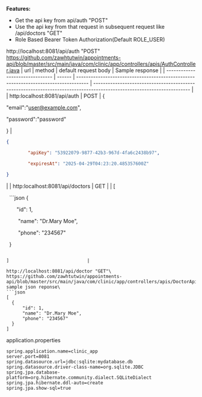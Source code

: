 
**Features:**
- Get the api key from api/auth "POST" 
- Use the api key from that request in subsequent request like /api/doctors "GET"
- Role Based Bearer Token Authorization(Default ROLE_USER)

http://localhost:8081/api/auth "POST" \
https://github.com/zawhtutwin/appointments-api/blob/master/src/main/java/com/clinic/app/controllers/apis/AuthController.java
| url                             | method | default request body                                                                | Sample response                                                                                                        |
| ------------------------------- | ------ | ----------------------------------------------------------------------------------- | ---------------------------------------------------------------------------------------------------------------------- |
| http:localhost:8081/api/auth    | POST   | {

"email":"[user@example.com](mailto:user@example.com)",

"password":"password"

} |
```json
{

        "apiKey": "53922079-9877-42b3-967d-4fa6c2438b97",

        "expiresAt": "2025-04-29T04:23:20.485357600Z"

}
```
 |
| http:localhost:8081/api/doctors | GET    |                                                                                     | [

  ```json
  {

       "id": 1,

        "name": "Dr.Mary Moe",

        "phone": "234567"

  }
  ```

]                             |

http://localhost:8081/api/doctor "GET"\
https://github.com/zawhtutwin/appointments-api/blob/master/src/main/java/com/clinic/app/controllers/apis/DoctorApiController.java
sample json reponse\
```json
[
    {
        "id": 1,
        "name": "Dr.Mary Moe",
        "phone": "234567"
    }
]
```

application.properties

```properties
spring.application.name=clinic_app
server.port=8081
spring.datasource.url=jdbc:sqlite:mydatabase.db
spring.datasource.driver-class-name=org.sqlite.JDBC
spring.jpa.database-platform=org.hibernate.community.dialect.SQLiteDialect
spring.jpa.hibernate.ddl-auto=create
spring.jpa.show-sql=true
```

